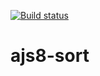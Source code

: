 [![Build status](https://ci.appveyor.com/api/projects/status/ggggljpvk7ah8jtm/branch/master?svg=true)](https://ci.appveyor.com/project/Alex-aka-ion/ajs8-sort/branch/master)
# ajs8-sort
